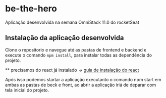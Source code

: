 # be-the-hero
Aplicação desenvolvida na semana OmniStack 11.0 do rocketSeat

## Instalação da aplicação desenvolvida 
 
Clone o repositorio e navegue até as pastas de frontend e backend e execute o comando <code>npm install</code>, para instalar todas as dependência do projeto.

** precisamos do react já instalado -> [guia de instalação do react](https://makandracards.com/reactjs-quick/52419-install-reactjs-windows)

Após isso podemos startar a aplicação executanto o comando npm start em ambas as pastas de beck e front, ao abrir a aplicação iriá de deparar com tela inicial do projeto.




